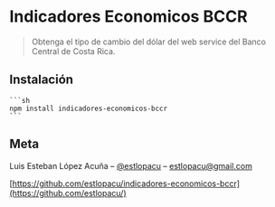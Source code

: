 # Indicadores Economicos BCCR
> Obtenga el tipo de cambio del dólar del web service del Banco Central de Costa Rica.

## Instalación

    ```sh
    npm install indicadores-economicos-bccr
    ```

## Meta

Luis Esteban López Acuña – [@estlopacu](https://twitter.com/estlopacu) – estlopacu@gmail.com

[https://github.com/estlopacu/indicadores-economicos-bccr](https://github.com/estlopacu/)